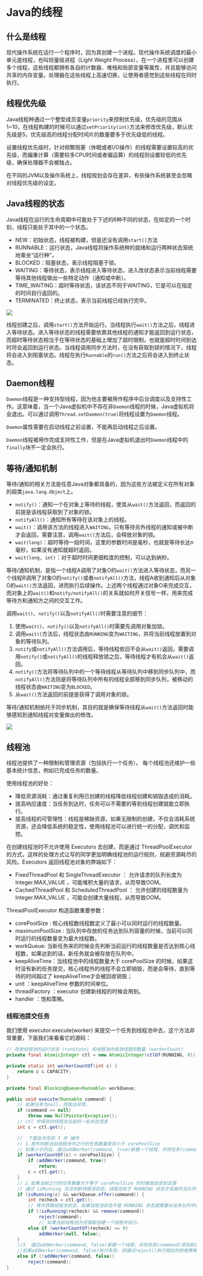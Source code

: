 # Java的线程

## 什么是线程

现代操作系统在运行一个程序时，回为其创建一个进程。现代操作系统调度的最小单元是线程，也叫轻量级进程（Light Weight Process），在一个进程里可以创建多个线程，这些线程都拥有各自的计数器、堆栈和局部变量等属性，并且能够访问共享的内存变量。处理器在这些线程上高速切换，让使用者感觉到这些线程在同时执行。

## 线程优先级

Java线程种通过一个整型成员变量`priority`来控制优先级，优先级的范围从1~10，在线程构建的时候可以通过`setPriority(int)`方法来修改优先级，默认优先级是5，优先级高的线程分配时间片的数量要多于优先级低的线程。

设置线程优先级时，针对频繁阻塞（休眠或者I/O操作）的线程需要设置较高的优先级，而偏重计算（需要较多CPU时间或者偏运算）的线程则设置较低的优先级，确保处理器不会被独占。

在不同的JVM以及操作系统上，线程规划会存在差异，有些操作系统甚至会忽略对线程优先级的设定。


## Java线程的状态

Java线程在运行的生命周期中可能处于下述的6种不同的状态，在给定的一个时刻，线程只能处于其中的一个状态。

* NEW：初始状态，线程被构建，但是还没有调用`start()`方法
* RUNNABLE：运行状态，Java线程将操作系统种的就绪和运行两种状态笼统地乘坐“运行种”。
* BLOCKED：阻塞状态，表示线程阻塞于锁。
* WAITING：等待状态，表示线程进入等待状态，进入改状态表示当前线程需要等待其他线程做出一些特定动作（通知或中断）。
* TIME_WAITING：超时等待状态，该状态不同于WAITING，它是可以在指定的时间自行返回的。
* TERMINATED：终止状态，表示当前线程已经执行完毕。

<img src="chapter_concurrent/image/dcb65e330fa6e993d53680574fb19507.png" />

线程创建之后，调用`start()`方法开始运行。当线程执行`wait()`方法之后，线程进入等待状态。进入等待状态的线程需要依靠其他线程的通知才能返回到运行状态，而超时等待状态相当于在等待状态的基础上增加了超时限制，也就是超时时间到达时将会返回到运行状态。当线程调用同步方法时，在没有获取到锁的情况下，线程将会进入到阻塞状态。线程在执行`Runnable`的`run()`方法之后将会进入到终止状态。

## Daemon线程

`Daemon`线程是一种支持型线程，因为他主要被用作程序中后台调度以及支持性工作。这意味着，当一个Java虚拟机中不存在非`Daemon`线程的时候，Java虚拟机将会退出。可以通过调用`Thread.setDaemon(true)`将线程设置为`Daemon`线程。

`Daemon`属性需要在启动线程之前设置，不能再启动线程之后设置。

`Daemon`线程被用作完成支持性工作，但是在Java虚拟机退出时`Daemon`线程中的`finally`块不一定会执行。

## 等待/通知机制

等待/通知的相关方法是任意Java对象都具备的，因为这些方法被定义在所有对象的超类`java.lang.Object`上。

* `notify()`：通知一个在对象上等待的线程，使其从`wait()`方法返回，而返回的前提是该线程获取到了对象的锁。
* `notifyAll()`：通知所有等待在该对象上的线程。
* `wait()`：调用该方法的线程进入`WAITING`，只有等待另外线程的通知或被中断才会返回，需要注意，调用`wait()`方法后，会释放对象的锁。
* `wait(long)`：超时等待一段时间，这里的参数时间是毫秒，也就是等待长达n毫秒，如果没有通知就超时返回。
* `wait(long, int)`：对于超时时间更细粒度的控制，可以达到纳秒。

等待/通知机制，是指一个线程A调用了对象O的`wait()`方法进入等待状态，而另一个线程B调用了对象O的`notify()`或者`notifyAll()`方法，线程A收到通知后从对象O的`wait()`方法返回，进而执行后续操作。上述两个线程通过对象O来完成交互，而对象上的`wait()`和`notify/notifyAll()`的关系就如何开关信号一样，用来完成等待方和通知方之间的交互工作。

调用`wait()`、`notify()`以及`notifyAll()`时需要注意的细节：

1. 使用`wait()`、`notify()`以及`notifyAll()`时需要先调用对象加锁。
2. 调用`wait()`方法后，线程状态由`RUNNING`变为`WAITING`，并将当前线程放置到对象的等待队列。
3. `notify`或`notifyAll()`方法调用后，等待线程依旧不会从`wait()`返回，需要调用`notify()`或`notifyAll()`的线程释放锁之后，等待线程才有机会从`wait()`返回。
4. `notify()`方法将等待队列中的一个等待线程从等待队列中移到同步队列中，而`notifyAll()`方法则是将等待队列中所有的线程全部移到同步队列，被移动的线程状态由`WAITING`变为`BLOCKED`。
5. 从`wait()`方法返回的前提是获得了调用对象的锁。

等待/通知机制依托于同步机制，其目的就是确保等待线程从`wait()`方法返回时能够感知到通知线程对变量做出的修改。

<img src="chapter_concurrent/image/13c2d7795f0bfea057e2231407aa4b09.png" />

## 线程池

线程池提供了一种限制和管理资源（包括执行一个任务）。 每个线程池还维护一些基本统计信息，例如已完成任务的数量。

使用线程池的好处：

* 降低资源消耗：通过重复利用已创建的线程降低线程创建和销毁造成的消耗。
* 提高响应速度：当任务到达时，任务可以不需要的等到线程创建就能立即执行。
* 提高线程的可管理性：线程是稀缺资源，如果无限制的创建，不仅会消耗系统资源，还会降低系统的稳定性，使用线程池可以进行统一的分配，调优和监控。

在创建线程池时不允许使用 Executors 去创建，而是通过 ThreadPoolExecutor 的方式，这样的处理方式让写的同学更加明确线程池的运行规则，规避资源耗尽的风险。Executors 返回线程池对象的弊端如下：

* FixedThreadPool 和 SingleThreadExecutor ： 允许请求的队列长度为 Integer.MAX_VALUE ，可能堆积大量的请求，从而导致OOM。
* CachedThreadPool 和 ScheduledThreadPool ： 允许创建的线程数量为 Integer.MAX_VALUE ，可能会创建大量线程，从而导致OOM。

ThreadPoolExecutor 构造函数重要参数：

* corePoolSize : 核心线程数线程数定义了最小可以同时运行的线程数量。
* maximumPoolSize : 当队列中存放的任务达到队列容量的时候，当前可以同时运行的线程数量变为最大线程数。
* workQueue: 当新任务来的时候会先判断当前运行的线程数量是否达到核心线程数，如果达到的话，新任务就会被存放在队列中。
* keepAliveTime：当线程池中的线程数量大于 corePoolSize 的时候，如果这时没有新的任务提交，核心线程外的线程不会立即销毁，而是会等待，直到等待的时间超过了 keepAliveTime才会被回收销毁；
* unit ：keepAliveTime 参数的时间单位。
* threadFactory ：executor 创建新线程的时候会用到。
* handler ：饱和策略。

### 线程池提交任务

我们使用 executor.execute(worker) 来提交一个任务到线程池中去，这个方法非常重要，下面我们来看看它的源码：

```java
// 存放线程池的运行状态 (runState) 和线程池内有效线程的数量 (workerCount)
private final AtomicInteger ctl = new AtomicInteger(ctlOf(RUNNING, 0));

private static int workerCountOf(int c) {
    return c & CAPACITY;
}

private final BlockingQueue<Runnable> workQueue;

public void execute(Runnable command) {
    // 如果任务为null，则抛出异常。
    if (command == null)
        throw new NullPointerException();
    // ctl 中保存的线程池当前的一些状态信息
    int c = ctl.get();

    //  下面会涉及到 3 步 操作
    // 1.首先判断当前线程池中之行的任务数量是否小于 corePoolSize
    // 如果小于的话，通过addWorker(command, true)新建一个线程，并将任务(command)添加到该线程中；然后，启动该线程从而执行任务。
    if (workerCountOf(c) < corePoolSize) {
        if (addWorker(command, true))
            return;
        c = ctl.get();
    }
    // 2.如果当前之行的任务数量大于等于 corePoolSize 的时候就会走到这里
    // 通过 isRunning 方法判断线程池状态，线程池处于 RUNNING 状态才会被并且队列可以加入任务，该任务才会被加入进去
    if (isRunning(c) && workQueue.offer(command)) {
        int recheck = ctl.get();
        // 再次获取线程池状态，如果线程池状态不是 RUNNING 状态就需要从任务队列中移除任务，并尝试判断线程是否全部执行完毕。同时执行拒绝策略。
        if (!isRunning(recheck) && remove(command))
            reject(command);
            // 如果当前线程池为空就新创建一个线程并执行。
        else if (workerCountOf(recheck) == 0)
            addWorker(null, false);
    }
    //3. 通过addWorker(command, false)新建一个线程，并将任务(command)添加到该线程中；然后，启动该线程从而执行任务。
    //如果addWorker(command, false)执行失败，则通过reject()执行相应的拒绝策略的内容。
    else if (!addWorker(command, false))
        reject(command);
}
```